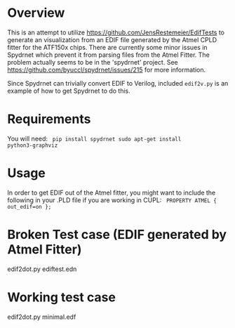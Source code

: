# Overview
This is an attempt to utilize https://github.com/JensRestemeier/EdifTests to generate an visualization from an EDIF file generated by the Atmel CPLD fitter for the ATF150x chips.
There are currently some minor issues in Spydrnet which prevent it from parsing files from the Atmel Fitter.
The problem actually seems to be in the 'spydrnet' project. See https://github.com/byuccl/spydrnet/issues/215 for more information.

Since Spydrnet can trivially convert EDIF to Verilog, included <code>edif2v.py</code> is an example of how to get Spydrnet to do this.

# Requirements
You will need:
<code>
pip install spydrnet
sudo apt-get install python3-graphviz
</code>

# Usage
In order to get EDIF out of the Atmel fitter, you might want to include the following in your .PLD file if you are working in CUPL:
<code>
PROPERTY ATMEL { out_edif=on };
</code>

# Broken Test case (EDIF generated by Atmel Fitter)
edif2dot.py ediftest.edn

# Working test case
edif2dot.py minimal.edf